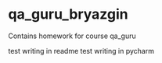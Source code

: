 # qa_guru_bryazgin
Contains homework for course qa_guru 

test writing in readme
test writing in pycharm
